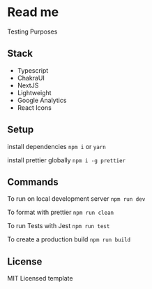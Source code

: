 # Read me

Testing Purposes

## Stack

- Typescript
- ChakraUI
- NextJS
- Lightweight
- Google Analytics
- React Icons

## Setup

install dependencies `npm i` or `yarn`

install prettier globally `npm i -g prettier`

## Commands

To run on local development server `npm run dev`

To format with prettier `npm run clean`

To run Tests with Jest `npm run test`

To create a production build `npm run build`

## License

MIT Licensed template

